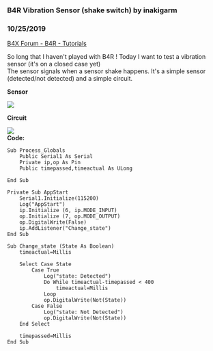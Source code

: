 ### B4R Vibration Sensor (shake switch) by inakigarm
### 10/25/2019
[B4X Forum - B4R - Tutorials](https://www.b4x.com/android/forum/threads/110795/)

So long that I haven't played with B4R ! Today I want to test a vibration sensor (it's on a closed case yet)   
The sensor signals when a sensor shake happens. It's a simple sensor (detected/not detected) and a simple circuit.  
  
**Sensor**  
  
![](https://www.b4x.com/android/forum/attachments/84924)  
  
**Circuit**  
  
![](https://www.b4x.com/android/forum/attachments/84921)  
 **Code:**  

```B4X
Sub Process_Globals  
    Public Serial1 As Serial  
    Private ip,op As Pin  
    Public timepassed,timeactual As ULong  
      
End Sub  
  
Private Sub AppStart  
    Serial1.Initialize(115200)  
    Log("AppStart")  
    ip.Initialize (6, ip.MODE_INPUT)  
    op.Initialize (7, op.MODE_OUTPUT)  
    op.DigitalWrite(False)  
    ip.AddListener("Change_state")       
End Sub  
  
Sub Change_state (State As Boolean)  
    timeactual=Millis  
    
    Select Case State  
        Case True             
            Log("state: Detected")  
            Do While timeactual-timepassed < 400  
                timeactual=Millis  
            Loop  
            op.DigitalWrite(Not(State))  
        Case False  
            Log("state: Not Detected")  
            op.DigitalWrite(Not(State))             
    End Select  
      
    timepassed=Millis     
End Sub
```

  